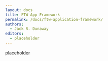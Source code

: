 ```yaml
---
layout: docs
title: FTW App Framework
permalink: /docs/ftw-application-framework/
authors:
  - Jack R. Dunaway
editors:
  - placeholder
---
```


placeholder
